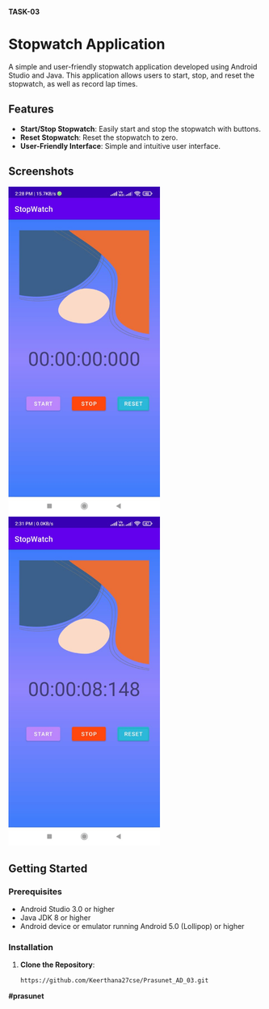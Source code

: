 **TASK-03**

# Stopwatch Application

A simple and user-friendly stopwatch application developed using Android Studio and Java. This application allows users to start, stop, and reset the stopwatch, as well as record lap times.

## Features

- **Start/Stop Stopwatch**: Easily start and stop the stopwatch with buttons.
- **Reset Stopwatch**: Reset the stopwatch to zero.
- **User-Friendly Interface**: Simple and intuitive user interface.

## Screenshots

<img src="https://github.com/Keerthana27cse/Prasunet_AD_03/blob/main/assets/WhatsApp%20Image%202024-07-06%20at%2014.28.29_dd8337de.jpg" alt="Start Screen" width="300">

<img src="https://github.com/Keerthana27cse/Prasunet_AD_03/blob/main/assets/WhatsApp%20Image%202024-07-06%20at%2014.31.26_5cb0d420.jpg" alt="Stop Screen" width="300">


## Getting Started

### Prerequisites

- Android Studio 3.0 or higher
- Java JDK 8 or higher
- Android device or emulator running Android 5.0 (Lollipop) or higher

### Installation

1. **Clone the Repository**:
   ```bash
   https://github.com/Keerthana27cse/Prasunet_AD_03.git

**#prasunet**


